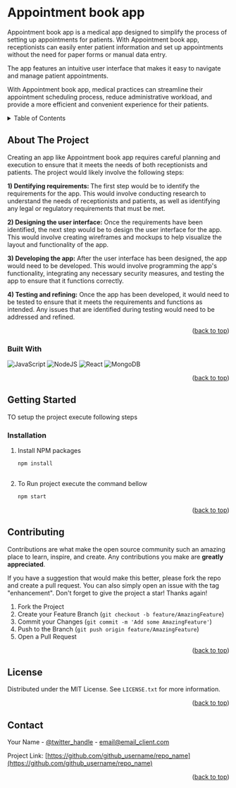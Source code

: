 
<a name="readme-top"></a>




<br />
<div align="left">
 

<h1 align="left">Appointment book app</h1>

  <p align="left">
Appointment book app is a medical app designed to simplify the process of setting up appointments for patients. With Appointment book app, receptionists can easily enter patient information and set up appointments without the need for paper forms or manual data entry.

The app features an intuitive user interface that makes it easy to navigate and manage patient appointments.

With Appointment book app, medical practices can streamline their appointment scheduling process, reduce administrative workload, and provide a more efficient and convenient experience for their patients.
  </p>
</div>  




<details>
  <summary>Table of Contents</summary>
  <ol>
    <li>
      <a href="#about-the-project">About The Project</a>
      <ul>
        <li><a href="#built-with">Built With</a></li>
      </ul>
    </li>
    <li>
      <a href="#getting-started">Getting Started</a>
      <ul>
        <
        <li><a href="#installation">Installation</a></li>
      </ul>
    </li>
    <li><a href="#contributing">Contributing</a></li>
    <li><a href="#license">License</a></li>
    <li><a href="#contact">Contact</a></li>
    
  </ol>
</details>


## About The Project



Creating an app like Appointment book app requires careful planning and execution to ensure that it meets the needs of both receptionists and patients. The project would likely involve the following steps:

<b>1) Dentifying requirements: </b> The first step would be to identify the requirements for the app. This would involve conducting research to understand the needs of receptionists and patients, as well as identifying any legal or regulatory requirements that must be met.

<b>2) Designing the user interface:</b> Once the requirements have been identified, the next step would be to design the user interface for the app. This would involve creating wireframes and mockups to help visualize the layout and functionality of the app.

<b>3) Developing the app:</b> After the user interface has been designed, the app would need to be developed. This would involve programming the app's functionality, integrating any necessary security measures, and testing the app to ensure that it functions correctly.

<b>4) Testing and refining:</b> Once the app has been developed, it would need to be tested to ensure that it meets the requirements and functions as intended. Any issues that are identified during testing would need to be addressed and refined.

<p align="right">(<a href="#readme-top">back to top</a>)</p>



### Built With

![JavaScript](https://img.shields.io/badge/javascript-%23323330.svg?style=for-the-badge&logo=javascript&logoColor=%23F7DF1E) ![NodeJS](https://img.shields.io/badge/node.js-6DA55F?style=for-the-badge&logo=node.js&logoColor=white) ![React](https://img.shields.io/badge/react-%2320232a.svg?style=for-the-badge&logo=react&logoColor=%2361DAFB) ![MongoDB](https://img.shields.io/badge/MongoDB-%234ea94b.svg?style=for-the-badge&logo=mongodb&logoColor=white)
<p align="right">(<a href="#readme-top">back to top</a>)</p>




## Getting Started

TO setup the project execute following steps



### Installation

1. Install NPM packages
   ```sh
   npm install
 
2. To Run project execute the command bellow
   ```sh
   npm start   
<p align="right">(<a href="#readme-top">back to top</a>)</p>











<!-- CONTRIBUTING -->
## Contributing

Contributions are what make the open source community such an amazing place to learn, inspire, and create. Any contributions you make are **greatly appreciated**.

If you have a suggestion that would make this better, please fork the repo and create a pull request. You can also simply open an issue with the tag "enhancement".
Don't forget to give the project a star! Thanks again!

1. Fork the Project
2. Create your Feature Branch (`git checkout -b feature/AmazingFeature`)
3. Commit your Changes (`git commit -m 'Add some AmazingFeature'`)
4. Push to the Branch (`git push origin feature/AmazingFeature`)
5. Open a Pull Request



<p align="right">(<a href="#readme-top">back to top</a>)</p>



<!-- LICENSE -->
## License

Distributed under the MIT License. See `LICENSE.txt` for more information.

<p align="right">(<a href="#readme-top">back to top</a>)</p>



<!-- CONTACT -->
## Contact

Your Name - [@twitter_handle](https://twitter.com/twitter_handle) - email@email_client.com

Project Link: [https://github.com/github_username/repo_name](https://github.com/github_username/repo_name)

<p align="right">(<a href="#readme-top">back to top</a>)</p>




